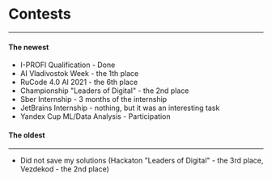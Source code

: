# Contests

--- 
#### The newest
* I-PROFI Qualification - Done
* AI Vladivostok Week - the 1th place
* RuCode 4.0 AI 2021 - the 6th place
* Championship "Leaders of Digital" - the 2nd place
* Sber Internship - 3 months of the internship
* JetBrains Internship - nothing, but it was an interesting task
* Yandex Cup ML/Data Analysis - Participation
#### The oldest
--- 

* Did not save my solutions (Hackaton "Leaders of Digital" - the 3rd place, Vezdekod - the 2nd place)
